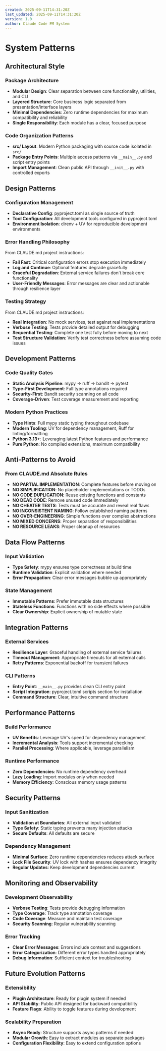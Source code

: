 ```yaml
---
created: 2025-09-11T14:31:20Z
last_updated: 2025-09-11T14:31:20Z
version: 1.0
author: Claude Code PM System
---
```


# System Patterns

## Architectural Style

### Package Architecture
- **Modular Design**: Clear separation between core functionality, utilities, and CLI
- **Layered Structure**: Core business logic separated from presentation/interface layers
- **Minimal Dependencies**: Zero runtime dependencies for maximum compatibility and reliability
- **Single Responsibility**: Each module has a clear, focused purpose

### Code Organization Patterns
- **src/ Layout**: Modern Python packaging with source code isolated in `src/`
- **Package Entry Points**: Multiple access patterns via `__main__.py` and script entry points
- **Import Management**: Clean public API through `__init__.py` with controlled exports

## Design Patterns

### Configuration Management
- **Declarative Config**: pyproject.toml as single source of truth
- **Tool Configuration**: All development tools configured in pyproject.toml
- **Environment Isolation**: direnv + UV for reproducible development environments

### Error Handling Philosophy
From CLAUDE.md project instructions:
- **Fail Fast**: Critical configuration errors stop execution immediately
- **Log and Continue**: Optional features degrade gracefully
- **Graceful Degradation**: External service failures don't break core functionality
- **User-Friendly Messages**: Error messages are clear and actionable through resilience layer

### Testing Strategy
From CLAUDE.md project instructions:
- **Real Integration**: No mock services, test against real implementations
- **Verbose Testing**: Tests provide detailed output for debugging
- **Sequential Testing**: Complete one test fully before moving to next
- **Test Structure Validation**: Verify test correctness before assuming code issues

## Development Patterns

### Code Quality Gates
- **Static Analysis Pipeline**: mypy → ruff → bandit → pytest
- **Type-First Development**: Full type annotations required
- **Security-First**: Bandit security scanning on all code
- **Coverage-Driven**: Test coverage measurement and reporting

### Modern Python Practices
- **Type Hints**: Full mypy static typing throughout codebase
- **Modern Tooling**: UV for dependency management, Ruff for linting/formatting
- **Python 3.13+**: Leveraging latest Python features and performance
- **Pure Python**: No compiled extensions, maximum compatibility

## Anti-Patterns to Avoid

### From CLAUDE.md Absolute Rules
- **NO PARTIAL IMPLEMENTATION**: Complete features before moving on
- **NO SIMPLIFICATION**: No placeholder implementations or TODOs
- **NO CODE DUPLICATION**: Reuse existing functions and constants
- **NO DEAD CODE**: Remove unused code immediately
- **NO CHEATER TESTS**: Tests must be accurate and reveal real flaws
- **NO INCONSISTENT NAMING**: Follow established naming patterns
- **NO OVER-ENGINEERING**: Simple functions over complex abstractions
- **NO MIXED CONCERNS**: Proper separation of responsibilities
- **NO RESOURCE LEAKS**: Proper cleanup of resources

## Data Flow Patterns

### Input Validation
- **Type Safety**: mypy ensures type correctness at build time
- **Runtime Validation**: Explicit validation where needed
- **Error Propagation**: Clear error messages bubble up appropriately

### State Management
- **Immutable Patterns**: Prefer immutable data structures
- **Stateless Functions**: Functions with no side effects where possible
- **Clear Ownership**: Explicit ownership of mutable state

## Integration Patterns

### External Services
- **Resilience Layer**: Graceful handling of external service failures
- **Timeout Management**: Appropriate timeouts for all external calls
- **Retry Patterns**: Exponential backoff for transient failures

### CLI Patterns
- **Entry Point**: `__main__.py` provides clean CLI entry point
- **Script Integration**: pyproject.toml scripts section for installation
- **Command Structure**: Clear, intuitive command structure

## Performance Patterns

### Build Performance
- **UV Benefits**: Leverage UV's speed for dependency management
- **Incremental Analysis**: Tools support incremental checking
- **Parallel Processing**: Where applicable, leverage parallelism

### Runtime Performance
- **Zero Dependencies**: No runtime dependency overhead
- **Lazy Loading**: Import modules only when needed
- **Memory Efficiency**: Conscious memory usage patterns

## Security Patterns

### Input Sanitization
- **Validation at Boundaries**: All external input validated
- **Type Safety**: Static typing prevents many injection attacks
- **Secure Defaults**: All defaults are secure

### Dependency Management
- **Minimal Surface**: Zero runtime dependencies reduces attack surface
- **Lock File Security**: UV lock with hashes ensures dependency integrity
- **Regular Updates**: Keep development dependencies current

## Monitoring and Observability

### Development Observability
- **Verbose Testing**: Tests provide debugging information
- **Type Coverage**: Track type annotation coverage
- **Code Coverage**: Measure and maintain test coverage
- **Security Scanning**: Regular vulnerability scanning

### Error Tracking
- **Clear Error Messages**: Errors include context and suggestions
- **Error Categorization**: Different error types handled appropriately
- **Debug Information**: Sufficient context for troubleshooting

## Future Evolution Patterns

### Extensibility
- **Plugin Architecture**: Ready for plugin system if needed
- **API Stability**: Public API designed for backward compatibility
- **Feature Flags**: Ability to toggle features during development

### Scalability Preparation
- **Async Ready**: Structure supports async patterns if needed
- **Modular Growth**: Easy to extract modules as separate packages
- **Configuration Flexibility**: Easy to extend configuration options